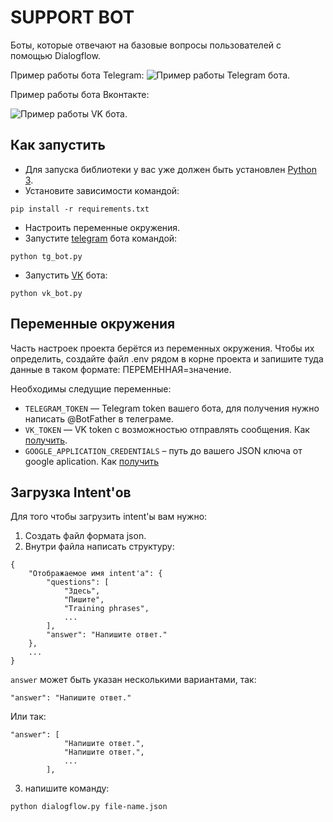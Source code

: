 # SUPPORT BOT

Боты, которые отвечают на базовые вопросы пользователей с помощью Dialogflow. 

Пример работы бота Telegram:
![Пример работы Telegram бота.](https://dvmn.org/filer/canonical/1569214094/323/)

Пример работы бота Вконтакте:

![Пример работы VK бота.](https://dvmn.org/filer/canonical/1569214089/322/)
## Как запустить 
- Для запуска библиотеки у вас уже должен быть установлен [Python 3](https://www.python.org/downloads/).
- Установите зависимости командой:
```
pip install -r requirements.txt
```
- Настроить переменные окружения.
- Запустите [telegram](https://telegram.org/) бота  командой:
```
python tg_bot.py
```
- Запустить [VK](https://vk.com/) бота:
```
python vk_bot.py
```

## Переменные окружения
Часть настроек проекта берётся из переменных окружения. Чтобы их определить, создайте файл .env рядом в корне проекта и запишите туда данные в таком формате: ПЕРЕМЕННАЯ=значение.

Необходимы следущие переменные:
- `TELEGRAM_TOKEN` — Telegram token вашего бота, для получения нужно написать @BotFather в телеграме.
- `VK_TOKEN` — VK token c возможностью отправлять сообщения. Как [получить](https://pechenek.net/social-networks/vk/api-vk-poluchaem-klyuch-dostupa-token-gruppy/).
- `GOOGLE_APPLICATION_CREDENTIALS` – путь до вашего JSON ключа от google aplication. Как [получить](https://cloud.google.com/docs/authentication/getting-started)
## Загрузка Intent'ов
Для того чтобы загрузить intent'ы вам нужно:
1. Создать файл формата json.
2. Внутри файла написать структуру:
```
{
    "Отображаемое имя intent'a": {
        "questions": [
            "Здесь",
            "Пишите",
            "Training phrases",
            ...
        ],
        "answer": "Напишите ответ."
    },
    ...
}
```
`answer` может быть указан несколькими вариантами, так:
```
"answer": "Напишите ответ."
```
Или так:
```
"answer": [
            "Напишите ответ.",
            "Напишите ответ.",
            ...
        ],
```
3. напишите команду:
```
python dialogflow.py file-name.json
```